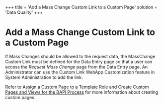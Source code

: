 +++
title = 'Add a Mass Change Custom Link to a Custom Page'
solution = 'Data Quality'
+++

# Add a Mass Change Custom Link to a Custom Page

If Mass Changes should be allowed to the request data, the MassChange
Custom Link must be defined for the Data Entry page so that a user can
access the *Request Mass Change* page from the Data Entry page. An
Administrator can use the Custom Link WebApp Customization feature in
System Administration to add the link.

Refer to [Assign a Custom Page to a Template
Role](Assign_a_Custom_Page_to_Template_Role.htm) and [Create Custom
Pages and Views for the BAPI
Process](Create_Custom_Pages_and_Views_for_the_BAPI_Process.htm) for
more information about creating custom pages.
